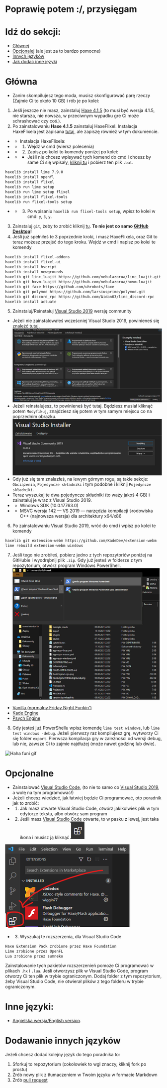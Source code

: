 # Poprawię potem :/, przysięgam
# Idź do sekcji:
- [Głównej](#Główna)
- [Opcjonalej](#Opcjonalne) (ale jest za to bardzo pomocne)
- [Innych języków](#Inne-języki)
- [Jak dodać inne języki](#Dodawanie-innych-języków)

# Główna
- Zanim skompilujesz tego moda, musisz skonfigurować parę rzeczy (Zajmie Ci to około 10 GB) i rób je po kolei:
1. Jeśli jeszcze nie masz, zainstaluj [Haxe 4.1.5](https://haxe.org/download/version/4.1.5/) (to musi być wersja 4.1.5, nie starsza, nie nowsza, w przeciwnym wypadku gre Ci może schrashować czy coś.).
2. Po zainstalowaniu **Haxe 4.1.5** zainstaluj HaxeFlixel. Instalacja HaxeFlixela jest zapisana [tutaj](https://haxeflixel.com/documentation/install-haxeflixel/), ale zapiszę również w tym dokumencie.
- - Instalacja HaxeFlixela:
- - 1. Wejdź w cmd (wiersz polecenia)
- - 2. Zapisz po kolei to komendy poniżej po kolei:
- - - Jeśli nie chcesz wpisywać tych komend do cmd i chcesz by same Ci się wpisały, [kliknij tu](https://github.com/teotm/friday-night-funkin-source-code-guide/blob/main/batchFiles/1_haxe_commands_part_1.bat) i pobierz ten plik `.bat`.
```
haxelib install lime 7.9.0
haxelib install openfl
haxelib install flixel
haxelib run lime setup
haxelib run lime setup flixel
haxelib install flixel-tools
haxelib run flixel-tools setup
```
- - 3. Po wpisaniu `haxelib run flixel-tools setup`, wpisz to kolei w cmd: `y`, `3`, `y`.
3. Zainstaluj `git`, żeby to zrobić kliknij [tu](https://git-scm.com/downloads). **To nie jest co samo [GitHub Desktop](https://desktop.github.com/)!**
4. Jeśli już spełniłeś te 3 poprzednie kroki, i masz HaxeFlixela, oraz Git to teraz możesz przejść do tego kroku. Wejdź w cmd i napisz po kolei te komendy
```
haxelib install flixel-addons
haxelib install flixel-ui
haxelib install hscript
haxelib install newgrounds
haxelib git linc_luajit https://github.com/nebulazorua/linc_luajit.git
haxelib git hxvm-luajit https://github.com/nebulazorua/hxvm-luajit
haxelib git faxe https://github.com/uhrobots/faxe
haxelib git polymod https://github.com/larsiusprime/polymod.git
haxelib git discord_rpc https://github.com/Aidan63/linc_discord-rpc
haxelib install actuate
```
5. Zainstaluj/Reinstaluj [Visual Studio 2019](https://visualstudio.microsoft.com/vs/community/) wersję community
- Jeżeli nie zainstalowałeś wcześcniej Visual Studio 2019, powinieneś się znaleźć tutaj. ![visual-studio](otherLangs/polVesion/images/visual-studio.png)
- Jeżeli reinstalujesz, to powinieneś być tutaj. Będziesz musiał kliknąć potem `Modyfikuj`, znajdziesz się potem w tym samym miejscu co na poprzednim obrazku. ![modyfikuj](otherLangs/polVesion/images/modyfikuj.png)
- Gdy już się tam znalazłeś, na lewym górnym rogu, są takie sekcje: `Obciążenia`, `Pojedyncze składniki` i tym podobne i kliknij `Pojedyncze składniki`.
- Teraz wyszukaj te dwa pojedyncze składniki (to waży jakoś 4 GB) i zainstaluj je wraz z Visual Studio 2019.
- - Windows SDK (10.0.17763.0)
- - MSVC wersja 142 — VS 2019 — narzędzia kompilacji środowiska C++ (najnowsza wersja) dla architektury x64/x86
6. Po zainstalowaniu Visual Studio 2019, wróć do cmd i wpisz po kolei te komendy
```
haxelib git extension-webm https://github.com/KadeDev/extension-webm
lime rebuild extension-webm windows
```
7. Jeśli tego nie zrobiłeś, pobierz jedno z tych repozytoriów poniżej na GitHubie i wyodrębnij plik `.zip`. Gdy już jesteś w folderze z tym repozytorium, otwórz program Windows PowerShell. ![powershell](otherLangs/polVesion/images/eksplorator.png)
- [Vanilla (normalny Friday Night Funkin')](https://github.com/ninjamuffin99/Funkin)
- [Kade Engine](https://github.com/KadeDev/Kade-Engine)
- [Psych Engine](https://github.com/ShadowMario/FNF-PsychEngine)
8. Gdy jesteś już PowerShellu wpisz komendę `lime test windows`, lub `lime test windows -debug`. Jeżeli pierwszy raz kompilujesz grę, wytworzy Ci się folder `export`. Pierwsza kompilacja gry w zależności od wersji debug, lub nie, zawsze Ci to zajmie najdłużej (może nawet godzinę lub dwie).

![Haha funi gif](otherLangs/funi-gif.gif)

# Opcjonalne
- Zainstalować [Visual Studio Code](https://code.visualstudio.com/download), (to nie to samo co [Visual Studio 2019](https://visualstudio.microsoft.com/vs/community/), a wolę na tym programować!)
- Jeżeli chcesz wiedzieć, jak łatwiej będzie Ci programować, oto poradnik jak to zrobić:
- 1. Jak masz otwarte Visual Studio Code, otwórz jakikolwiek plik w tym edytorze tekstu, albo otwórz sam program
- 2. Jeśli masz [Visual Studio Code](https://code.visualstudio.com/download) otwarte, to w pasku z lewej, jest taka ikona i musisz ją kliknąć ![image](otherLangs/extensions.png)

![image](otherLangs/extension-this-one.png)
- 3. Wyszukaj te rozszerzenia, dla Visual Studio Code
```
Haxe Extension Pack zrobione przez Haxe Foundation
Lime zrobione przez OpenFL
Lua zrobione przez sumneko
```
Zainstalowanie tych pakietów rozszerzenień pomoże Ci programować w plikach `.hx` i `.lua`.
Jeśli otworzysz plik w Visual Studio Code, program otworzy Ci ten plik w trybie ograniczonym. Dodaj folder z tym repozytorium, żeby Visual Studio Code, nie otwierał plików z tego folderu w trybie ograniczonym.

# Inne języki:
- [Angielska wersja/English version](https://github.com/teotm/friday-night-funkin-source-code-guide/blob/main/otherLangs/polVesion/README.md).

# Dodawanie innych języków
Jeżeli chcesz dodać kolejny język do tego poradnika to:
1. Sforkuj to repozytorium (cokolowiek to wgl znaczy, kliknij fork po prostu)
2. Zrób nowy plik z tłumaczeniem w Twoim języku w formacie Markdown
3. Zrób [pull request](https://github.com/teotm/friday-night-funkin-source-code-guide/pulls)